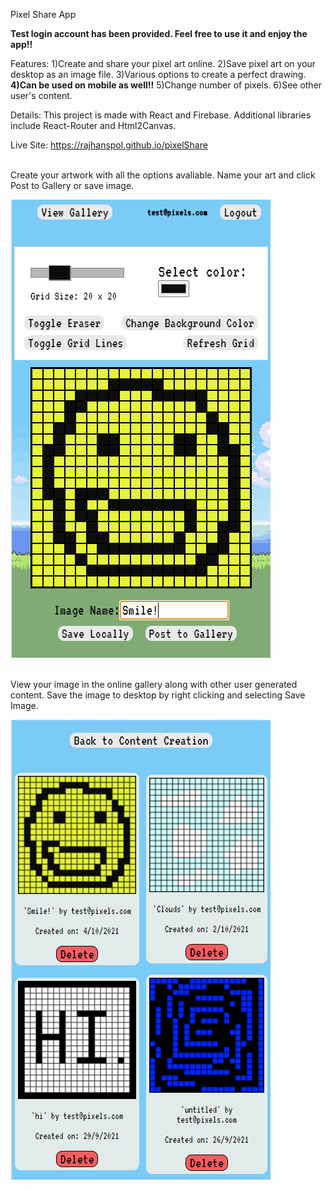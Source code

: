 Pixel Share App

<strong>Test login account has been provided. Feel free to use it and enjoy the app!!</strong>

Features:
1)Create and share your pixel art online.
2)Save pixel art on your desktop as an image file.
3)Various options to create a perfect drawing.
<strong>4)Can be used on mobile as well!!</strong>
5)Change number of pixels.
6)See other user's content.

Details:
This project is made with React and Firebase.
Additional libraries include React-Router and Html2Canvas.

Live Site: https://rajhanspol.github.io/pixelShare<br>


<br>
Create your artwork with all the options avaliable. Name your art and click Post to Gallery or save image.<br>

<img src="./src/img/createArt.PNG" alt="create Artwork"/><br>

<br>
View your image in the online gallery along with other user generated content. Save the image to desktop by right clicking and selecting Save Image. <br>


<img src="./src/img/gallery.PNG" alt="create Artwork"/><br>


